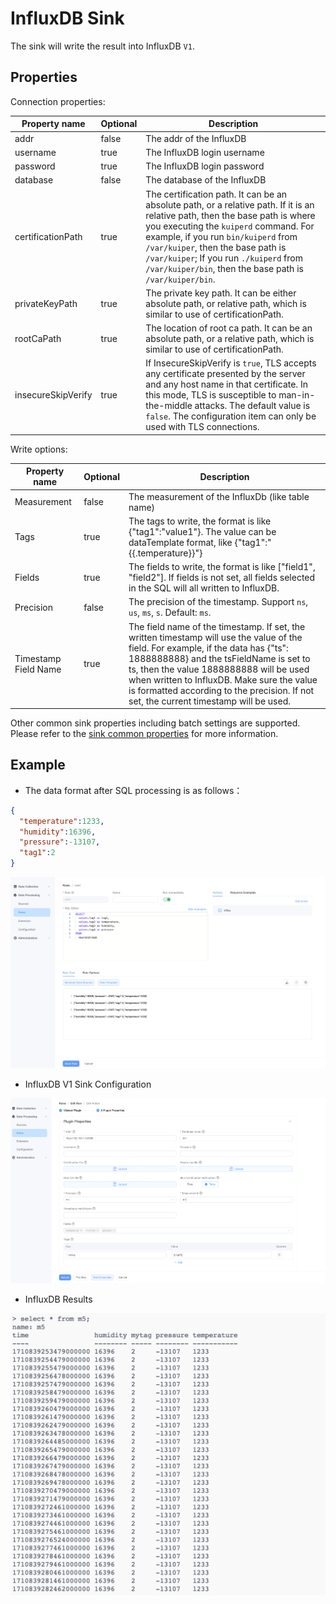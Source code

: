 # InfluxDB Sink

The sink will write the result into InfluxDB `V1`.

## Properties

Connection properties:

| Property name        | Optional | Description                                                                                                                                                                                                                                                                                                                                                |
|----------------------|----------|------------------------------------------------------------------------------------------------------------------------------------------------------------------------------------------------------------------------------------------------------------------------------------------------------------------------------------------------------------|
| addr                 | false     | The addr of the InfluxDB                                                                                                                                                                                                                                                                                                                                   |
| username             | true    | The InfluxDB login username                                                                                                                                                                                                                                                                                                                                |
| password             | true    | The InfluxDB login password                                                                                                                                                                                                                                                                                                                                |
| database             | false     | The database of the InfluxDB                                                                                                                                                                                                                                                                                                                               |
| certificationPath    | true     | The certification path. It can be an absolute path, or a relative path. If it is an relative path, then the base path is where you executing the `kuiperd` command. For example, if you run `bin/kuiperd` from `/var/kuiper`, then the base path is `/var/kuiper`; If you run `./kuiperd` from `/var/kuiper/bin`, then the base path is `/var/kuiper/bin`. |
| privateKeyPath       | true     | The private key path. It can be either absolute path, or relative path, which is similar to use of certificationPath.                                                                                                                                                                                                                                      |
| rootCaPath           | true     | The location of root ca path. It can be an absolute path, or a relative path, which is similar to use of certificationPath.                                                                                                                                                                                                                                |                                                                                                                                                                                                     |
| insecureSkipVerify   | true     | If InsecureSkipVerify is `true`, TLS accepts any certificate presented by the server and any host name in that certificate.  In this mode, TLS is susceptible to man-in-the-middle attacks. The default value is `false`. The configuration item can only be used with TLS connections.                                                                    |

Write options:

| Property name | Optional | Description                                                                                                                                                                                                                                                                                                                                                     |
|---------------|----------|-----------------------------------------------------------------------------------------------------------------------------------------------------------------------------------------------------------------------------------------------------------------------------------------------------------------------------------------------------------------|
| Measurement   | false    | The measurement of the InfluxDb (like table name)                                                                                                                                                                                                                                                                                                               |
| Tags          | true     | The tags to write, the format is like {"tag1":"value1"}. The value can be dataTemplate format, like <span v-pre>{"tag1":"{{.temperature}}"}</span>                                                                                                                                                                                                              |
| Fields        | true     | The fields to write, the format is like ["field1", "field2"]. If fields is not set, all fields selected in the SQL will all written to InfluxDB.                                                                                                                                                                                                                |
| Precision     | false     | The precision of the timestamp. Support `ns`, `us`, `ms`, `s`. Default: `ms`.                                                                                                                                                                                                                                                                                   |
| Timestamp Field Name   | true     | The field name of the timestamp. If set, the written timestamp will use the value of the field. For example, if the data has {"ts": 1888888888} and the tsFieldName is set to ts, then the value 1888888888 will be used when written to InfluxDB. Make sure the value is formatted according to the precision. If not set, the current timestamp will be used. |

Other common sink properties including batch settings are supported. Please refer to
the [sink common properties](../overview.md#common-properties) for more information.




## Example

- The data format after SQL processing is as follows：

```json
{
  "temperature":1233,
  "humidity":16396,
  "pressure":-13107,
  "tag1":2
}
```
<img src="./_assets/sink_influxv1_1.png" alt="sink" style="zoom:100%;" />


- InfluxDB V1 Sink Configuration

<img src="./_assets/sink_influxv1_2.png" alt="sink" style="zoom:100%;" />

-  InfluxDB Results

<img src="./_assets/sink_influxv1_3.png" alt="sink" style="zoom:100%;" />
